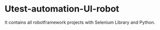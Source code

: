 # Utest-automation-UI-robot
It contains all robotframework projects with Selenium Library and Python.
